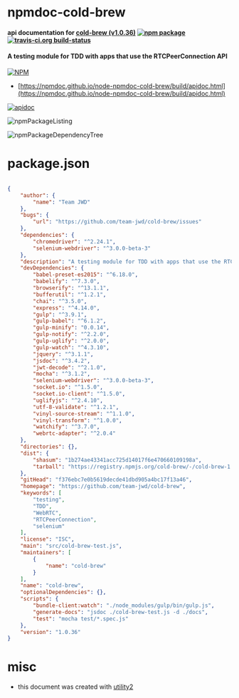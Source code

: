 # npmdoc-cold-brew

#### api documentation for  [cold-brew (v1.0.36)](https://github.com/team-jwd/cold-brew)  [![npm package](https://img.shields.io/npm/v/npmdoc-cold-brew.svg?style=flat-square)](https://www.npmjs.org/package/npmdoc-cold-brew) [![travis-ci.org build-status](https://api.travis-ci.org/npmdoc/node-npmdoc-cold-brew.svg)](https://travis-ci.org/npmdoc/node-npmdoc-cold-brew)

#### A testing module for TDD with apps that use the RTCPeerConnection API

[![NPM](https://nodei.co/npm/cold-brew.png?downloads=true&downloadRank=true&stars=true)](https://www.npmjs.com/package/cold-brew)

- [https://npmdoc.github.io/node-npmdoc-cold-brew/build/apidoc.html](https://npmdoc.github.io/node-npmdoc-cold-brew/build/apidoc.html)

[![apidoc](https://npmdoc.github.io/node-npmdoc-cold-brew/build/screenCapture.buildCi.browser.%252Ftmp%252Fbuild%252Fapidoc.html.png)](https://npmdoc.github.io/node-npmdoc-cold-brew/build/apidoc.html)

![npmPackageListing](https://npmdoc.github.io/node-npmdoc-cold-brew/build/screenCapture.npmPackageListing.svg)

![npmPackageDependencyTree](https://npmdoc.github.io/node-npmdoc-cold-brew/build/screenCapture.npmPackageDependencyTree.svg)



# package.json

```json

{
    "author": {
        "name": "Team JWD"
    },
    "bugs": {
        "url": "https://github.com/team-jwd/cold-brew/issues"
    },
    "dependencies": {
        "chromedriver": "^2.24.1",
        "selenium-webdriver": "^3.0.0-beta-3"
    },
    "description": "A testing module for TDD with apps that use the RTCPeerConnection API",
    "devDependencies": {
        "babel-preset-es2015": "^6.18.0",
        "babelify": "^7.3.0",
        "browserify": "^13.1.1",
        "bufferutil": "^1.2.1",
        "chai": "^3.5.0",
        "express": "^4.14.0",
        "gulp": "^3.9.1",
        "gulp-babel": "^6.1.2",
        "gulp-minify": "0.0.14",
        "gulp-notify": "^2.2.0",
        "gulp-uglify": "^2.0.0",
        "gulp-watch": "^4.3.10",
        "jquery": "^3.1.1",
        "jsdoc": "^3.4.2",
        "jwt-decode": "^2.1.0",
        "mocha": "^3.1.2",
        "selenium-webdriver": "^3.0.0-beta-3",
        "socket.io": "^1.5.0",
        "socket.io-client": "^1.5.0",
        "uglifyjs": "^2.4.10",
        "utf-8-validate": "^1.2.1",
        "vinyl-source-stream": "^1.1.0",
        "vinyl-transform": "^1.0.0",
        "watchify": "^3.7.0",
        "webrtc-adapter": "^2.0.4"
    },
    "directories": {},
    "dist": {
        "shasum": "1b274ae43341acc725d14017f6e470660109198a",
        "tarball": "https://registry.npmjs.org/cold-brew/-/cold-brew-1.0.36.tgz"
    },
    "gitHead": "f376ebc7e0b5619decde41dbd905a4bc17f13a46",
    "homepage": "https://github.com/team-jwd/cold-brew",
    "keywords": [
        "testing",
        "TDD",
        "WebRTC",
        "RTCPeerConnection",
        "selenium"
    ],
    "license": "ISC",
    "main": "src/cold-brew-test.js",
    "maintainers": [
        {
            "name": "cold-brew"
        }
    ],
    "name": "cold-brew",
    "optionalDependencies": {},
    "scripts": {
        "bundle-client:watch": "./node_modules/gulp/bin/gulp.js",
        "generate-docs": "jsdoc ./cold-brew-test.js -d ./docs",
        "test": "mocha test/*.spec.js"
    },
    "version": "1.0.36"
}
```



# misc
- this document was created with [utility2](https://github.com/kaizhu256/node-utility2)
